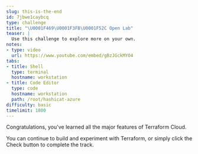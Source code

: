 ```yaml
---
slug: this-is-the-end
id: 7jbwe1caybcq
type: challenge
title: "\U0001F469\U0001F3FB‍\U0001F52C Open Lab"
teaser: |
  Use this challenge to explore more on your own.
notes:
- type: video
  url: https://www.youtube.com/embed/gBzJGckMYO4
tabs:
- title: Shell
  type: terminal
  hostname: workstation
- title: Code Editor
  type: code
  hostname: workstation
  path: /root/hashicat-azure
difficulty: basic
timelimit: 1800
---
```

Congratulations, you've learned all the major features of Terraform Cloud.

You can continue to build and experiment with Terraform, or simply click the Check button to complete the track.